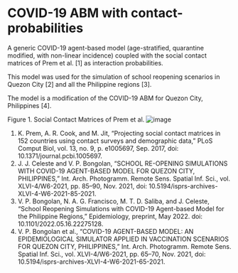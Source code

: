 # COVID-19 ABM with contact-probabilities

A generic COVID-19 agent-based model (age-stratified, quarantine modified, with non-linear incidence) coupled with the social contact matrices of Prem et al. [1] as interaction probabilities. 

This model was used for the simulation of school reopening scenarios in Quezon City [2] and all the Philippine regions [3]. 

The model is a modification of the COVID-19 ABM for Quezon City, Philippines [4]. 

Figure 1. Social Contact Matrices of Prem et al.
![image](https://user-images.githubusercontent.com/24730195/200831183-682a68ae-fc52-4429-8f85-09ef1033ea5f.png)

1. K. Prem, A. R. Cook, and M. Jit, “Projecting social contact matrices in 152 countries using contact surveys and demographic data,” PLoS Comput Biol, vol. 13, no. 9, p. e1005697, Sep. 2017, doi: 10.1371/journal.pcbi.1005697.
2. J. J. Celeste and V. P. Bongolan, “SCHOOL RE-OPENING SIMULATIONS WITH COVID-19 AGENT-BASED MODEL FOR QUEZON CITY, PHILIPPINES,” Int. Arch. Photogramm. Remote Sens. Spatial Inf. Sci., vol. XLVI-4/W6-2021, pp. 85–90, Nov. 2021, doi: 10.5194/isprs-archives-XLVI-4-W6-2021-85-2021.
3. V. P. Bongolan, N. A. G. Francisco, M. T. D. Saliba, and J. Celeste, “School Reopening Simulations with COVID-19 Agent-based Model for the Philippine Regions,” Epidemiology, preprint, May 2022. doi: 10.1101/2022.05.16.22275128.
4. V. P. Bongolan et al., “COVID-19 AGENT-BASED MODEL: AN EPIDEMIOLOGICAL SIMULATOR APPLIED IN VACCINATION SCENARIOS FOR QUEZON CITY, PHILIPPINES,” Int. Arch. Photogramm. Remote Sens. Spatial Inf. Sci., vol. XLVI-4/W6-2021, pp. 65–70, Nov. 2021, doi: 10.5194/isprs-archives-XLVI-4-W6-2021-65-2021.
